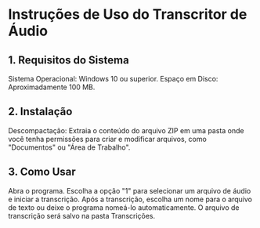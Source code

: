 # Instruções de Uso do Transcritor de Áudio

## 1. Requisitos do Sistema
Sistema Operacional: Windows 10 ou superior.
Espaço em Disco: Aproximadamente 100 MB.

## 2. Instalação
Descompactação: Extraia o conteúdo do arquivo ZIP em uma pasta onde você tenha permissões para criar e modificar arquivos, como "Documentos" ou "Área de Trabalho".

## 3. Como Usar
Abra o programa.
Escolha a opção "1" para selecionar um arquivo de áudio e iniciar a transcrição.
Após a transcrição, escolha um nome para o arquivo de texto ou deixe o programa nomeá-lo automaticamente.
O arquivo de transcrição será salvo na pasta Transcrições.
